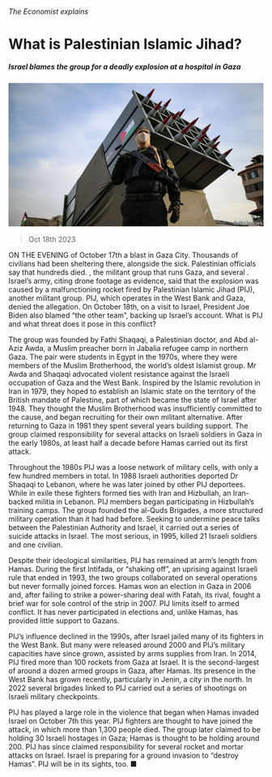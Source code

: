 ###### The Economist explains

# What is Palestinian Islamic Jihad? 

##### Israel blames the group for a deadly explosion at a hospital in Gaza 

![image](images/20231021_BLP506.jpg) 

> Oct 18th 2023 

ON THE EVENING of October 17th a blast  in Gaza City. Thousands of civilians had been sheltering there, alongside the sick. Palestinian officials say that hundreds died. , the militant group that runs Gaza, and several . Israel’s army, citing drone footage as evidence, said that the explosion was caused by a malfunctioning rocket fired by Palestinian Islamic Jihad (PIJ), another militant group. PIJ, which operates in the West Bank and Gaza, denied the allegation. On October 18th, on a visit to Israel, President Joe Biden also blamed “the other team”, backing up Israel’s account. What is PIJ and what threat does it pose in this conflict?


The group was founded by Fathi Shaqaqi, a Palestinian doctor, and Abd al-Aziz Awda, a Muslim preacher born in Jabalia refugee camp in northern Gaza. The pair were students in Egypt in the 1970s, where they were members of the Muslim Brotherhood, the world’s oldest Islamist group. Mr Awda and Shaqaqi advocated violent resistance against the Israeli occupation of Gaza and the West Bank. Inspired by the Islamic revolution in Iran in 1979, they hoped to establish an Islamic state on the territory of the British mandate of Palestine, part of which became the state of Israel after 1948. They thought the Muslim Brotherhood was insufficiently committed to the cause, and began recruiting for their own militant alternative. After returning to Gaza in 1981 they spent several years building support. The group claimed responsibility for several attacks on Israeli soldiers in Gaza in the early 1980s, at least half a decade before Hamas carried out its first attack.

Throughout the 1980s PIJ was a loose network of military cells, with only a few hundred members in total. In 1988 Israeli authorities deported Dr Shaqaqi to Lebanon, where he was later joined by other PIJ deportees. While in exile these fighters formed ties with Iran and Hizbullah, an Iran-backed militia in Lebanon. PIJ members began participating in Hizbullah’s training camps. The group founded the al-Quds Brigades, a more structured military operation than it had had before. Seeking to undermine peace talks between the Palestinian Authority and Israel, it carried out a series of suicide attacks in Israel. The most serious, in 1995, killed 21 Israeli soldiers and one civilian. 

Despite their ideological similarities, PIJ has remained at arm’s length from Hamas. During the first Intifada, or “shaking off”, an uprising against Israeli rule that ended in 1993, the two groups collaborated on several operations but never formally joined forces. Hamas won an election in Gaza in 2006 and, after failing to strike a power-sharing deal with Fatah, its rival, fought a brief war for sole control of the strip in 2007. PIJ limits itself to armed conflict. It has never participated in elections and, unlike Hamas, has provided little support to Gazans. 

PIJ’s influence declined in the 1990s, after Israel jailed many of its fighters in the West Bank. But many were released around 2000 and PIJ’s military capacities have since grown, assisted by arms supplies from Iran. In 2014, PIJ fired more than 100 rockets from Gaza at Israel. It is the second-largest of around a dozen armed groups in Gaza, after Hamas. Its presence in the West Bank has grown recently, particularly in Jenin, a city in the north. In 2022 several brigades linked to PIJ carried out a series of shootings on Israeli military checkpoints.

PIJ has played a large role in the violence that began when Hamas invaded Israel on October 7th this year. PIJ fighters are thought to have joined the attack, in which more than 1,300 people died. The group later claimed to be holding 30 Israeli hostages in Gaza; Hamas is thought to be holding around 200. PIJ has since claimed responsibility for several rocket and mortar attacks on Israel. Israel is preparing for a ground invasion to “destroy Hamas”. PIJ will be in its sights, too. ■


